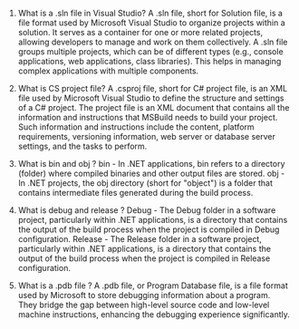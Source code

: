 1. What is a .sln file in Visual Studio?
A .sln file, short for Solution file, is a file format used by Microsoft Visual Studio to organize projects within a solution. It serves as a container for one or more related projects, allowing developers to manage and work on them collectively.
A .sln file groups multiple projects, which can be of different types (e.g., console applications, web applications, class libraries). This helps in managing complex applications with multiple components.

2. What is CS project file?
A .csproj file, short for C# project file, is an XML file used by Microsoft Visual Studio to define the structure and settings of a 	C# project.
The project file is an XML document that contains all the information and instructions that MSBuild needs to build your project. Such information and instructions include the content, platform requirements, versioning information, web server or database server 	settings, and the tasks to perform.

3. What is bin and obj ?
bin - In .NET applications, bin refers to a directory (folder) where compiled binaries and other output files are stored.
obj - In .NET projects, the obj directory (short for "object") is a folder that contains intermediate files generated during the    build process.

4. What is debug and release ?
Debug - The Debug folder in a software project, particularly within .NET applications, is a directory that contains the output of the build process when the project is compiled in Debug configuration.
Release - The Release folder in a software project, particularly within .NET applications, is a directory that contains the output 	of the build process when the project is compiled in Release configuration.

5. What is a .pdb file ?
A .pdb file, or Program Database file, is a file format used by Microsoft to store debugging information about a program.
They bridge the gap between high-level source code and low-level machine instructions, enhancing the debugging experience significantly.
